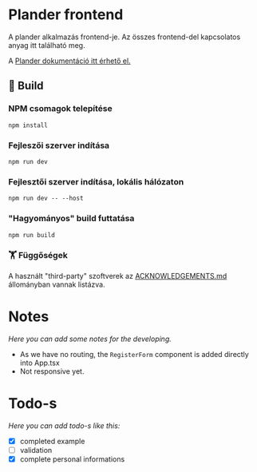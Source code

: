 # Plander frontend

A plander alkalmazás frontend-je. Az összes frontend-del kapcsolatos anyag itt található meg.

A [Plander dokumentáció itt érhető el.](https://github.com/Dansoftowner/14AB-A-plander-docs)

## 🔨 Build

### NPM csomagok telepítése
```
npm install
```

### Fejleszői szerver indítása
```
npm run dev
```

### Fejlesztői szerver indítása, lokális hálózaton
```
npm run dev -- --host
``` 

### "Hagyományos" build futtatása
```
npm run build
```


### 🏋️ Függőségek

A használt "third-party" szoftverek az [ACKNOWLEDGEMENTS.md](ACKNOWLEDGEMENTS.md) állományban vannak listázva.

# Notes
*Here you can add some notes for the developing.*

- As we have no routing, the `RegisterForm` component is added directly into App.tsx
- Not responsive yet.

# Todo-s
*Here you can add todo-s like this:*
- [x] completed example
- [ ] validation
- [x] complete personal informations
